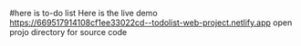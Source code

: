 #here is to-do list
Here is the live demo
https://669517914108cf1ee33022cd--todolist-web-project.netlify.app
open projo directory for source code

